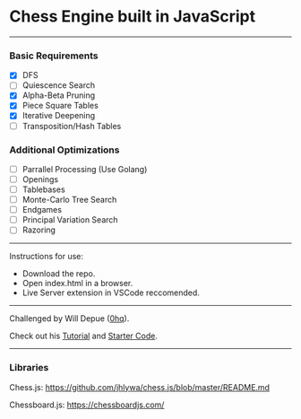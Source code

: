 # Chess Engine built in JavaScript

---

### Basic Requirements

 - [x] DFS
 - [ ] Quiescence Search
 - [x] Alpha-Beta Pruning
 - [x] Piece Square Tables
 - [x] Iterative Deepening
 - [ ] Transposition/Hash Tables
 
### Additional Optimizations

 - [ ] Parrallel Processing (Use Golang)
 - [ ] Openings
 - [ ] Tablebases
 - [ ] Monte-Carlo Tree Search
 - [ ] Endgames
 - [ ] Principal Variation Search
 - [ ] Razoring

---

Instructions for use:

- Download the repo.  
- Open index.html in a browser.   
- Live Server extension in VSCode reccomended.   
  
---

Challenged by Will Depue ([0hq](https://github.com/0hq)).

Check out his [Tutorial](https://www.chessengines.org/) and [Starter Code](https://github.com/0hq/starter_chess_engine).

---

### Libraries

Chess.js: https://github.com/jhlywa/chess.js/blob/master/README.md   

Chessboard.js: https://chessboardjs.com/  
